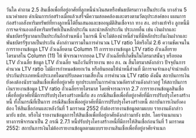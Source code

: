 วันใด
คำถาม
2.5 สินเชื่อเพื่อที่อยู่อาศัยที่ลูกหนี้นำเงินสดหรือพันธบัตรมาวางเป็นประกัน
บางส่วน
5
แนวคำตอบ
ดำเนินการก่อสร้างเมื่อแล้วเสร็จมีความสอดคล้องและตรงตามวัตถุประสงค์ของ
แผนการก่อสร้างอสังหาริมทรัพย์ที่ทางลูกหนี้ได้ยื่นเสนอและขออนุมัติสินเชื่อจาก
ทาง สง. อย่างแท้จริง
ลูกหนี้มีการจดจำนองอสังหาริมทรัพย์เป็นหลักประกัน และนำหลักประกัน
ประเภทอื่น เช่น เงินฝากและพันธบัตรรัฐบาลมาเป็นประกันอีกส่วนหนึ่ง ในกรณี
นี้จะไม่ต้องนำหนี้ส่วนที่มีหลักประกันเงินฝากและพันธบัตรรัฐบาลเป็นประกัน
ดังกล่าวมารวมในการคำนวณ LTV ratio ได้หรือไม่
2.6 ความชัดเจนในการรายงานข้อมูล LTV ถัวเฉลี่ยตาม Column 11
การรายงานข้อมูล LTV ratio ถัวเฉลี่ยรายไตรมาสใน Column (11) ให้
พิจารณาจากยอด LTV ถัวเฉลี่ยที่เกิดขึ้นในไตรมาสนั้นๆ หรือยอด LTV ถัวเฉลี่ย ข้อมูล LTV ถัวเฉลี่ย จนถึงวันที่รายงาน
ของ สง. ณ สิ้นไตรมาสดังกล่าว
ปัจจุบันการคำนวณ LTV ratio ไม่มีการกำหนดข้อยกเว้น หรือยินยอมให้นำหนี้ส่วนที่
มีการจดจำนอง/จำนำหลักประกันประเภทหนึ่งประเภทใดมาปรับลดความเสี่ยงใน
การคำนวณ LTV ratio ดังนั้น สถาบันการเงินยังคงต้องนับรวมสินเชื่อเพื่อที่อยู่อาศัย
ทุกประเภทในการคำนวณอัตราส่วนดังกล่าวอยู่
ให้สถาบันการเงินรายงานข้อมูล LTV ratio ถัวเฉลี่ยรายไตรมาส โดยพิจารณาจาก
2.7 การรายงานข้อมูลสินเชื่อเพื่อที่อยู่อาศัยที่มีการปรับปรุงโครงสร้างหนี้กับ สง
กรณีสินเชื่อเพื่อที่อยู่อาศัยที่มีการปรับปรุงโครงสร้างหนี้ ทั้งในกรณีที่เป็นการ กรณีสินเชื่อเพื่ออยู่อาศัยที่มีการปรับปรุงโครงสร้างหนี้ สถาบันการเงินยังคงต้อง
ให้สินเชื่อก่อนและหลังวันที่ 1 มกราคม 2552 ยังต้องรายงานข้อมูลตามแบบ
รายงานดังกล่าวมายัง ธปท. หรือไม่
รายงานข้อมูลการให้สินเชื่อเพื่อที่อยู่อาศัยดังกล่าวมายัง ธปท. โดยจำแนกแนว
ทางการพิจารณาเป็น 2 กรณี
2.7.1 หนี้ปรับปรุงโครงสร้างหนี้ที่มีการให้สินเชื่อก่อนวันที่ 1 มกราคม 2552:
สถาบันการเงินไม่ต้องรายงานข้อมูลตามแบบรายงานสินเชื่อเพื่อที่อยู่อาศัยจำแนก
